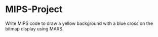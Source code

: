 # MIPS-Project
Write MIPS code to draw a yellow background with a blue cross on the bitmap display using MARS. 
